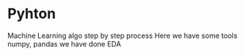 # Pyhton
Machine Learning algo step by step process 
Here we have some tools numpy, pandas 
we have done EDA
